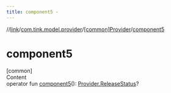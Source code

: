 ```yaml
---
title: component5 -
---
```

//[link](../../index.md)/[com.tink.model.provider](../index.md)/[[common]Provider](index.md)/[component5](component5.md)



# component5  
[common]  
Content  
operator fun [component5](component5.md)(): [Provider.ReleaseStatus](-release-status/index.md)?  



